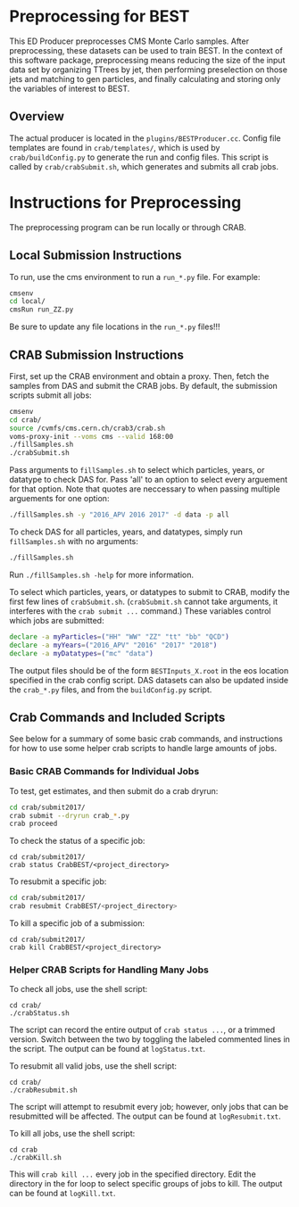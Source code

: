# Preprocessing for BEST

This ED Producer preprocesses CMS Monte Carlo samples. After preprocessing, these datasets 
can be used to train BEST. In the context of this software package, preprocessing means
reducing the size of the input data set by organizing TTrees by jet, then performing preselection
on those jets and matching to gen particles, and finally calculating and storing only the variables
of interest to BEST.

## Overview

The actual producer is located in the ``plugins/BESTProducer.cc``. 
Config file templates are found in ``crab/templates/``, 
which is used by ``crab/buildConfig.py`` to generate the run and config files.
This script is called by ``crab/crabSubmit.sh``, which generates and submits all crab jobs.

# Instructions for Preprocessing

The preprocessing program can be run locally or through CRAB.

## Local Submission Instructions

To run, use the cms environment to run a ``run_*.py`` file. For example: 

```bash
cmsenv
cd local/
cmsRun run_ZZ.py
```

Be sure to update any file locations in the ``run_*.py`` files!!!

## CRAB Submission Instructions

First, set up the CRAB environment and obtain a proxy. 
Then, fetch the samples from DAS and submit the CRAB jobs.
By default, the submission scripts submit all jobs:

```bash
cmsenv
cd crab/
source /cvmfs/cms.cern.ch/crab3/crab.sh
voms-proxy-init --voms cms --valid 168:00
./fillSamples.sh
./crabSubmit.sh
``` 

Pass arguments to ``fillSamples.sh`` to select which particles, years, or datatype to check DAS for.
Pass 'all' to an option to select every arguement for that option.
Note that quotes are neccessary to when passing multiple arguements for one option:

```bash
./fillSamples.sh -y "2016_APV 2016 2017" -d data -p all    
```

To check DAS for all particles, years, and datatypes, simply run ``fillSamples.sh`` with no arguments:

```bash
./fillSamples.sh
```

Run ``./fillSamples.sh -help`` for more information.

To select which particles, years, or datatypes to submit to CRAB, modify the first few lines of ``crabSubmit.sh``.
(``crabSubmit.sh`` cannot take arguments, it interferes with the ``crab submit ...`` command.)
These variables control which jobs are submitted:

```bash
declare -a myParticles=("HH" "WW" "ZZ" "tt" "bb" "QCD")
declare -a myYears=("2016_APV" "2016" "2017" "2018")
declare -a myDatatypes=("mc" "data")
```

The output files should be of the form ``BESTInputs_X.root`` in the eos location specified in the crab config script. DAS datasets can also be updated inside the ``crab_*.py`` files, and from the ``buildConfig.py`` script.

## Crab Commands and Included Scripts

See below for a summary of some basic crab commands, and instructions for how to use some helper crab scripts to handle large amounts of jobs.

### Basic CRAB Commands for Individual Jobs

To test, get estimates, and then submit do a crab dryrun:

```bash
cd crab/submit2017/
crab submit --dryrun crab_*.py
crab proceed
```

To check the status of a specific job:

```
cd crab/submit2017/
crab status CrabBEST/<project_directory>
```

To resubmit a specific job:

```bash
cd crab/submit2017/
crab resubmit CrabBEST/<project_directory>
```

To kill a specific job of a submission:

```
cd crab/submit2017/
crab kill CrabBEST/<project_directory>
```

### Helper CRAB Scripts for Handling Many Jobs

To check all jobs, use the shell script:

```
cd crab/
./crabStatus.sh
```

The script can record the entire output of ``crab status ...``, or a trimmed version. Switch between the two by toggling the labeled commented lines in the script. 
The output can be found at ``logStatus.txt``.

To resubmit all valid jobs, use the shell script:

```
cd crab/
./crabResubmit.sh
```

The script will attempt to resubmit every job; however, only jobs that can be resubmitted will be affected. 
The output can be found at ``logResubmit.txt``.

To kill all jobs, use the shell script:

```
cd crab
./crabKill.sh
```

This will ``crab kill ...`` every job in the specified directory. Edit the directory in the for loop to select specific groups of jobs to kill.
The output can be found at ``logKill.txt``.